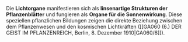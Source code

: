 
Die **Lichtorgane** manifestieren sich als **linsenartige Strukturen der Pflanzenblätter** und fungieren als **Organe für die Sonnenwirkung**. Diese speziellen pflanzlichen Bildungen zeigen die direkte Beziehung zwischen dem Pflanzenwesen und den kosmischen Lichtkräften ([[GA060 (6.) DER GEIST IM PFLANZENREICH, Berlin, 8. Dezember 1910|GA060/6]]).
